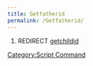 ```yaml
---
title: Getfatherid
permalink: /Getfatherid/
---
```


1.  REDIRECT [getchildid](/getchildid "wikilink")

[Category:Script Command](/Category:Script_Command "wikilink")